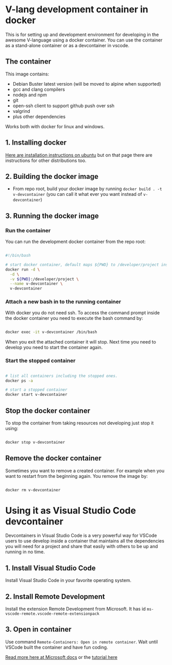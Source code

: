 # V-lang development container in docker 

This is for setting up and development environment for developing in the awesome V-language using a docker container. You can use the container as a stand-alone container or as a devcontainer in vscode. 

## The container 

This image contains:
- Debian Buster latest version (will be moved to alpine when supported)
- gcc and clang compilers
- nodejs and npm
- git
- open-ssh client to support github push over ssh
- valgrind
- plus other dependencies

Works both with docker for linux and windows.

## 1. Installing docker

[Here are installation instructions on ubuntu](https://docs.docker.com/engine/install/ubuntu/) but on that page there are instructions for other distributions too.

## 2. Building the docker image
 - From repo root, build your docker image by running `docker build . -t v-devcontainer` (you can call it what ever you want instead of `v-devcontainer`)

## 3. Running the docker image

### Run the container

You can run the development docker container from the repo root:

```bash

#!/bin/bash

# start docker container, default maps ${PWD} to /developer/project inside the container. You can use any local path instead of ${PWD}
docker run -d \
  -d \
  -v ${PWD}:/developer/project \
  --name v-devcontainer \
  v-devcontainer

```

### Attach a new bash in to the running container

With docker you do not need ssh. To access the command prompt inside the docker container you need to execute the bash command by:

```bash

docker exec -it v-devcontainer /bin/bash

``` 

When you exit the attached container it will stop. Next time you need to develop you need to start the container again.

### Start the stopped container

```bash

# list all containers including the stopped ones.
docker ps -a

# start a stopped container
docker start v-devcontainer

```

## Stop the docker container

To stop the container from taking resources not developing just stop it using:

```bash

docker stop v-devcontainer

```

## Remove the docker container

Sometimes you want to remove a created container. For example when you want to restart from the beginning again. You remove the image by:

```bash

docker rm v-devcontainer

```

# Using it as Visual Studio Code devcontainer

Devcontainers in Visual Studio Code is a very powerful way for VSCode users to use develop inside a container that maintains all the dependencies you will need for a project and share that easily with others to be up and running in no time.

## 1. Install Visual Studio Code 

Install Visual Studio Code in your favorite operating system.

## 2. Install Remote Development

Install the extension Remote Development from Microsoft. It has id `ms-vscode-remote.vscode-remote-extensionpack`

## 3. Open in container

Use command `Remote-Containers: Open in remote container`. Wait until VSCode built the container and have fun coding.

[Read more here at Microsoft docs](https://code.visualstudio.com/docs/remote/containers) or the [tutorial here](https://code.visualstudio.com/docs/remote/containers-tutorial)
